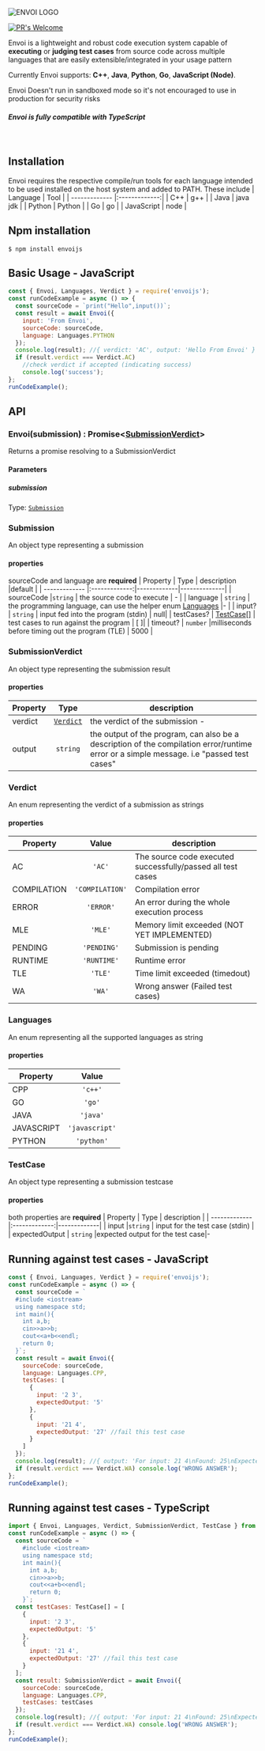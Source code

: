 ![ENVOI LOGO](https://github.com/ragrag/envoijs/blob/master/meta/envoi.png?raw=true)

[![PR's Welcome][pr-welcoming-image]][pr-welcoming-url]

Envoi is a lightweight and robust code execution system capable of **executing** or **judging test cases** from source code across multiple languages that are easily extensible/integrated in your usage pattern

Currently Envoi supports: **C++**, **Java**, **Python**, **Go**, **JavaScript (Node)**.

Envoi Doesn't run in sandboxed mode so it's not encouraged to use in production for security risks

##### Envoi is fully compatible with TypeScript

&nbsp;

## Installation

Envoi requires the respective compile/run tools for each language intended to be used installed on the host system and added to PATH. These include
| Language | Tool |
| ------------- |:-------------:|
| C++ | g++ |
| Java | java jdk |
| Python | Python |
| Go | go |
| JavaScript | node |

## Npm installation

```
$ npm install envoijs
```

## Basic Usage - JavaScript

```js
const { Envoi, Languages, Verdict } = require('envoijs');
const runCodeExample = async () => {
  const sourceCode = `print("Hello",input())`;
  const result = await Envoi({
    input: 'From Envoi',
    sourceCode: sourceCode,
    language: Languages.PYTHON
  });
  console.log(result); //{ verdict: 'AC', output: 'Hello From Envoi' }
  if (result.verdict === Verdict.AC)
    //check verdict if accepted (indicating success)
    console.log('success');
};
runCodeExample();
```

## API

### **Envoi(submission) : Promise<[SubmissionVerdict](#SubmissionVerdict)>**

Returns a promise resolving to a SubmissionVerdict

#### Parameters

##### submission

Type: [`Submission`](#Submission)

### **Submission**

An object type representing a submission

#### properties

sourceCode and language are **required**
| Property | Type | description |default |
| ------------- |:-------------:|-------------|--------------|
| sourceCode |`string` | the source code to execute | - |
| language | `string` | the programming language, can use the helper enum [Languages](#Languages) |- |
| input? | `string` | input fed into the program (stdin) | null|
| testCases? | [TestCase[]](#TestCase) | test cases to run against the program | [ ]|
| timeout? | `number` |milliseconds before timing out the program (TLE) | 5000 |

### **SubmissionVerdict**

An object type representing the submission result

#### properties

| Property |         Type          | description                                                                                                                              |
| -------- | :-------------------: | ---------------------------------------------------------------------------------------------------------------------------------------- |
| verdict  | [`Verdict`](#Verdict) | the verdict of the submission -                                                                                                          |
| output   |       `string`        | the output of the program, can also be a description of the compilation error/runtime error or a simple message. i.e "passed test cases" | - |

### **Verdict**

An enum representing the verdict of a submission as strings

#### properties

| Property    |      Value      | description                                                 |
| ----------- | :-------------: | ----------------------------------------------------------- |
| AC          |     `'AC'`      | The source code executed successfully/passed all test cases | - |
| COMPILATION | `'COMPILATION'` | Compilation error                                           | - |
| ERROR       |    `'ERROR'`    | An error during the whole execution process                 |
| MLE         |     `'MLE'`     | Memory limit exceeded (NOT YET IMPLEMENTED)                 |
| PENDING     |   `'PENDING'`   | Submission is pending                                       |
| RUNTIME     |   `'RUNTIME'`   | Runtime error                                               |
| TLE         |     `'TLE'`     | Time limit exceeded (timedout)                              |
| WA          |     `'WA'`      | Wrong answer (Failed test cases)                            |

### **Languages**

An enum representing all the supported languages as string

#### properties

| Property   |     Value      |
| ---------- | :------------: |
| CPP        |    `'c++'`     | - |
| GO         |     `'go'`     |
| JAVA       |    `'java'`    |
| JAVASCRIPT | `'javascript'` |
| PYTHON     |   `'python'`   |

### **TestCase**

An object type representing a submission testcase

#### properties

both properties are **required**
| Property | Type | description |
| ------------- |:-------------:|-------------|
| input |`string` | input for the test case (stdin) |  
| expectedOutput | `string` |expected output for the test case|-

## Running against test cases - JavaScript

```js
const { Envoi, Languages, Verdict } = require('envoijs');
const runCodeExample = async () => {
  const sourceCode = `
  #include <iostream>
  using namespace std;
  int main(){
    int a,b;
    cin>>a>>b;
    cout<<a+b<<endl;
    return 0;
  }`;
  const result = await Envoi({
    sourceCode: sourceCode,
    language: Languages.CPP,
    testCases: [
      {
        input: '2 3',
        expectedOutput: '5'
      },
      {
        input: '21 4',
        expectedOutput: '27' //fail this test case
      }
    ]
  });
  console.log(result); //{ output: 'For input: 21 4\nFound: 25\nExpected:27', verdict: 'WA' }
  if (result.verdict === Verdict.WA) console.log('WRONG ANSWER');
};
runCodeExample();
```

## Running against test cases - TypeScript

```js
import { Envoi, Languages, Verdict, SubmissionVerdict, TestCase } from 'envoijs';
const runCodeExample = async () => {
  const sourceCode = `
    #include <iostream>
    using namespace std;
    int main(){
      int a,b;
      cin>>a>>b;
      cout<<a+b<<endl;
      return 0;
    }`;
  const testCases: TestCase[] = [
    {
      input: '2 3',
      expectedOutput: '5'
    },
    {
      input: '21 4',
      expectedOutput: '27' //fail this test case
    }
  ];
  const result: SubmissionVerdict = await Envoi({
    sourceCode: sourceCode,
    language: Languages.CPP,
    testCases: testCases
  });
  console.log(result); //{ output: 'For input: 21 4\nFound: 25\nExpected:27', verdict: 'WA' }
  if (result.verdict === Verdict.WA) console.log('WRONG ANSWER');
};
runCodeExample();
```

[pr-welcoming-image]: https://img.shields.io/badge/PRs-welcome-brightgreen.svg?style=flat-square
[pr-welcoming-url]: https://github.com/koajs/koa/pull/new
